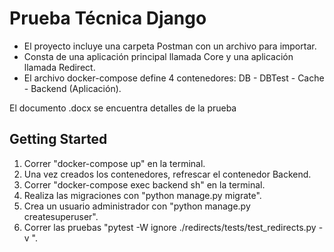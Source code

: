 # Prueba Técnica Django 

* El proyecto incluye una carpeta Postman con un archivo para importar.
* Consta de una aplicación principal llamada Core y una aplicación llamada Redirect.
* El archivo docker-compose define 4 contenedores: DB - DBTest - Cache - Backend (Aplicación).

El documento .docx se encuentra detalles de la prueba

## Getting Started

1. Correr "docker-compose up" en la terminal.
2. Una vez creados los contenedores, refrescar el contenedor Backend.
3. Correr "docker-compose exec backend sh" en la terminal.
4. Realiza las migraciones con "python manage.py migrate".
5. Crea un usuario administrador con "python manage.py createsuperuser".
6. Correr las pruebas "pytest -W ignore ./redirects/tests/test_redirects.py -v ".